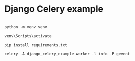 # Django Celery example

```python
    
python -m venv venv

venv\Scripts\activate

pip install requirements.txt

celery -A django_celery_example worker -l info -P gevent
```